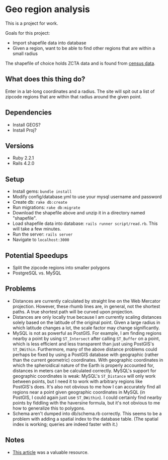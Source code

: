 # Geo region analysis

This is a project for work.

Goals for this project:
* Import shapefile data into database
* Given a region, want to be able to find other regions that are within a small
  radius

The shapefile of choice holds ZCTA data and is found from
[census data](https://www.census.gov/geo/maps-data/data/cbf/cbf_zcta.html).

## What does this thing do?
Enter in a lat-long coordinates and a radius. The site will spit out a list of
zipcode regions that are within that radius around the given point.

## Dependencies
* Install GEOS?
* Install Proj?

## Versions
* Ruby 2.2.1
* Rails 4.2.0

## Setup
* Install gems: `bundle install`
* Modify config/database.yml to use your mysql username and password
* Create db: `rake db:create`
* Run migrations: `rake db:migrate`
* Download the shapefile above and unzip it in a directory named "shapefile".
* Load shapefile data into database: `rails runner script/read.rb`. This will
  take a few minutes.
* Run the server: `rails server`
* Navigate to `localhost:3000`

## Potential Speedups
* Split the zipcode regions into smaller polygons
* PostgreSQL vs. MySQL

## Problems
* Distances are currently calculated by straight line on the Web Mercator
  projection. However, these rhumb lines are, in general, not the shortest
  paths. A true shortest path will be curved upon projection.
* Distances are only locally true because I am currently scaling distances
  solely based on the latitude of the original point. Given a large radius in
  which latitude changes a lot, the scale factor may change significantly.
* MySQL is not as powerful as PostGIS. For example, I am finding regions nearby
  a point by using `ST_Intersect` after calling `ST_Buffer` on a point, which is
  less efficient and less transparent than just using PostGIS's `ST_DWithin`.
  Furthermore, many of the above distance problems could perhaps be fixed by
  using a PostGIS database with geographic (rather than the current geometric)
  coordinates. With geographic coordinates in which the spheroidical nature of
  the Earth is properly accounted for, distances in meters can be calculated
  correctly. MySQL's support for geographic coordinates is weak: MySQL's
  `ST_Distance` will only work between points, but I need it to work with
  arbitrary regions like PostGIS's does. It's also not obvious to me how I can
  accurately find all regions near a point given geographic coordinates in MySQL
  (in PostGIS, I could again just use `ST_DWithin`). I could certainly find
  nearby points by fiddling with the haversine formula, but it's not obvious to
  me how to generalize this to polygons.
* Schema aren't dumped into db/schema.rb correctly. This seems to be a problem
  with adding a spatial index to the database table. (The spatial index is
  working; queries are indeed faster with it.)

## Notes
* [This article](http://daniel-azuma.com/articles/georails/part-8) was a
  valuable resource.
